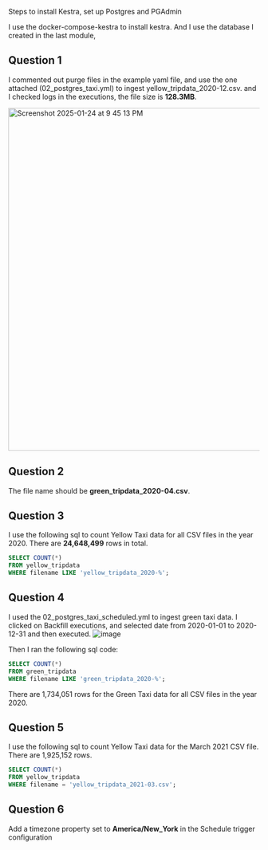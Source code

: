 Steps to install Kestra, set up Postgres and PGAdmin

I use the docker-compose-kestra to install kestra. And I use the database I created in the last module, 

## Question 1
I commented out purge files in the example yaml file, and use the one attached (02_postgres_taxi.yml) to ingest yellow_tripdata_2020-12.csv. 
and I checked logs in the executions, the file size is **128.3MB**. 

<img width="688" alt="Screenshot 2025-01-24 at 9 45 13 PM" src="https://github.com/user-attachments/assets/8c0be769-84bd-4371-8a88-c51128c73f3e" />


## Question 2 
The file name should be **green_tripdata_2020-04.csv**.


## Question 3
I use the following sql to count Yellow Taxi data for all CSV files in the year 2020.
There are **24,648,499** rows in total.

```sql
SELECT COUNT(*)
FROM yellow_tripdata
WHERE filename LIKE 'yellow_tripdata_2020-%';
```

## Question 4
I used the 02_postgres_taxi_scheduled.yml to ingest green taxi data. I clicked on Backfill executions, and selected date from 2020-01-01 to 2020-12-31 and then executed. 
![image](https://github.com/user-attachments/assets/0985b629-3f77-4a79-bc40-bb9abc2d3f98)

Then I ran the following sql code:
```sql
SELECT COUNT(*)
FROM green_tripdata
WHERE filename LIKE 'green_tripdata_2020-%';
```
There are 1,734,051 rows for the Green Taxi data for all CSV files in the year 2020.

## Question 5
I use the following sql to count Yellow Taxi data for the March 2021 CSV file.
There are 1,925,152 rows.

```sql
SELECT COUNT(*)
FROM yellow_tripdata
WHERE filename = 'yellow_tripdata_2021-03.csv';
```

## Question 6
Add a timezone property set to **America/New_York** in the Schedule trigger configuration
